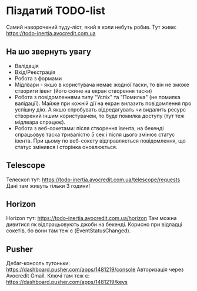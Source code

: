 # Піздатий TODO-list
Самий наворочений туду-ліст, який я коли небуть робив.
Тут живе: https://todo-inertia.avocredit.com.ua

## На шо звернуть увагу

- Валідація
- Вхід/Реєстрація
- Робота з формами
- Мідлвари - якшо в користувача немає жодної таски, то він не зможе створити івент (його скине на екран створення таски)
- Робота з повідомленнями типу "Успіх" та "Помилка" (не помилка валідації). Майже при кожній дії на екран вилазить повідомлення про успішну дію. А якшо спробувать відредагувать чи видалить ресурс створений іншим користувачем, то буде помилка доступу (тут теж мідлвара спрацює).
- Робота з веб-сокетами: після створення івента, на бекенді спрацьовує таска тривалістю 5 сек і після цього змінює статус івента. При цьому по веб-сокету відправляється повідомлення, що статус змінився і сторінка оновлюється.

## Telescope
Телескоп тут: https://todo-inertia.avocredit.com.ua/telescope/requests
Дані там живуть тільки 3 години!

## Horizon
Horizon тут: https://todo-inertia.avocredit.com.ua/horizon
Там можна дивитися як відпрацьовують джоби на бекенді. Корисно при відладці сокетів, бо вони там теж є (EventStatusChanged).

## Pusher
Дебаг-консоль тутоньки: https://dashboard.pusher.com/apps/1481219/console
Авторизація через Avocredit Gmail.
Ключі там теж є: https://dashboard.pusher.com/apps/1481219/keys
